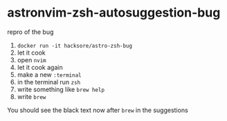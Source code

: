 # astronvim-zsh-autosuggestion-bug
repro of the bug

1. `docker run -it hacksore/astro-zsh-bug`
1. let it cook
1. open `nvim`
1. let it cook again
1. make a new `:terminal`
1. in the terminal run `zsh`
1. write something like `brew help` 
1. write `brew`

You should see the black text now after `brew` in the suggestions
